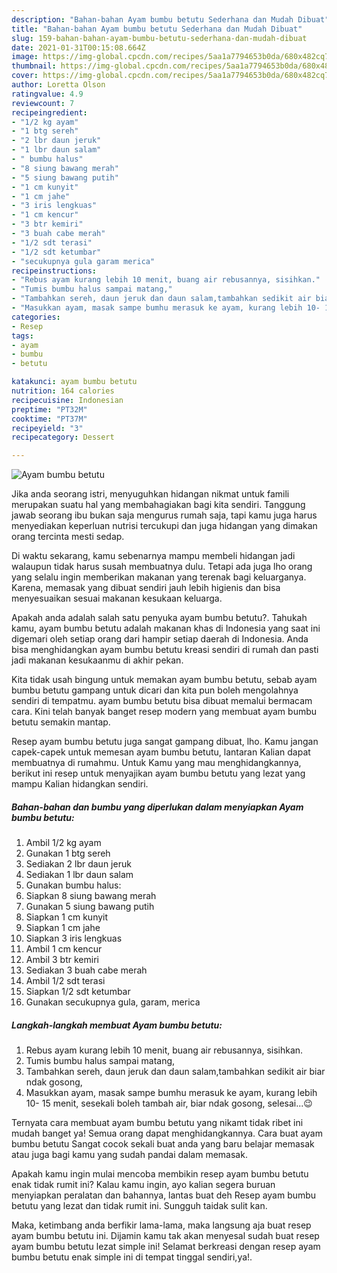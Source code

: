 ```yaml
---
description: "Bahan-bahan Ayam bumbu betutu Sederhana dan Mudah Dibuat"
title: "Bahan-bahan Ayam bumbu betutu Sederhana dan Mudah Dibuat"
slug: 159-bahan-bahan-ayam-bumbu-betutu-sederhana-dan-mudah-dibuat
date: 2021-01-31T00:15:08.664Z
image: https://img-global.cpcdn.com/recipes/5aa1a7794653b0da/680x482cq70/ayam-bumbu-betutu-foto-resep-utama.jpg
thumbnail: https://img-global.cpcdn.com/recipes/5aa1a7794653b0da/680x482cq70/ayam-bumbu-betutu-foto-resep-utama.jpg
cover: https://img-global.cpcdn.com/recipes/5aa1a7794653b0da/680x482cq70/ayam-bumbu-betutu-foto-resep-utama.jpg
author: Loretta Olson
ratingvalue: 4.9
reviewcount: 7
recipeingredient:
- "1/2 kg ayam"
- "1 btg sereh"
- "2 lbr daun jeruk"
- "1 lbr daun salam"
- " bumbu halus"
- "8 siung bawang merah"
- "5 siung bawang putih"
- "1 cm kunyit"
- "1 cm jahe"
- "3 iris lengkuas"
- "1 cm kencur"
- "3 btr kemiri"
- "3 buah cabe merah"
- "1/2 sdt terasi"
- "1/2 sdt ketumbar"
- "secukupnya gula garam merica"
recipeinstructions:
- "Rebus ayam kurang lebih 10 menit, buang air rebusannya, sisihkan."
- "Tumis bumbu halus sampai matang,"
- "Tambahkan sereh, daun jeruk dan daun salam,tambahkan sedikit air biar ndak gosong,"
- "Masukkan ayam, masak sampe bumhu merasuk ke ayam, kurang lebih 10- 15 menit, sesekali boleh tambah air, biar ndak gosong, selesai...😉"
categories:
- Resep
tags:
- ayam
- bumbu
- betutu

katakunci: ayam bumbu betutu 
nutrition: 164 calories
recipecuisine: Indonesian
preptime: "PT32M"
cooktime: "PT37M"
recipeyield: "3"
recipecategory: Dessert

---
```



![Ayam bumbu betutu](https://img-global.cpcdn.com/recipes/5aa1a7794653b0da/680x482cq70/ayam-bumbu-betutu-foto-resep-utama.jpg)

Jika anda seorang istri, menyuguhkan hidangan nikmat untuk famili merupakan suatu hal yang membahagiakan bagi kita sendiri. Tanggung jawab seorang ibu bukan saja mengurus rumah saja, tapi kamu juga harus menyediakan keperluan nutrisi tercukupi dan juga hidangan yang dimakan orang tercinta mesti sedap.

Di waktu  sekarang, kamu sebenarnya mampu membeli hidangan jadi walaupun tidak harus susah membuatnya dulu. Tetapi ada juga lho orang yang selalu ingin memberikan makanan yang terenak bagi keluarganya. Karena, memasak yang dibuat sendiri jauh lebih higienis dan bisa menyesuaikan sesuai makanan kesukaan keluarga. 



Apakah anda adalah salah satu penyuka ayam bumbu betutu?. Tahukah kamu, ayam bumbu betutu adalah makanan khas di Indonesia yang saat ini digemari oleh setiap orang dari hampir setiap daerah di Indonesia. Anda bisa menghidangkan ayam bumbu betutu kreasi sendiri di rumah dan pasti jadi makanan kesukaanmu di akhir pekan.

Kita tidak usah bingung untuk memakan ayam bumbu betutu, sebab ayam bumbu betutu gampang untuk dicari dan kita pun boleh mengolahnya sendiri di tempatmu. ayam bumbu betutu bisa dibuat memalui bermacam cara. Kini telah banyak banget resep modern yang membuat ayam bumbu betutu semakin mantap.

Resep ayam bumbu betutu juga sangat gampang dibuat, lho. Kamu jangan capek-capek untuk memesan ayam bumbu betutu, lantaran Kalian dapat membuatnya di rumahmu. Untuk Kamu yang mau menghidangkannya, berikut ini resep untuk menyajikan ayam bumbu betutu yang lezat yang mampu Kalian hidangkan sendiri.

<!--inarticleads1-->

##### Bahan-bahan dan bumbu yang diperlukan dalam menyiapkan Ayam bumbu betutu:

1. Ambil 1/2 kg ayam
1. Gunakan 1 btg sereh
1. Sediakan 2 lbr daun jeruk
1. Sediakan 1 lbr daun salam
1. Gunakan  bumbu halus:
1. Siapkan 8 siung bawang merah
1. Gunakan 5 siung bawang putih
1. Siapkan 1 cm kunyit
1. Siapkan 1 cm jahe
1. Siapkan 3 iris lengkuas
1. Ambil 1 cm kencur
1. Ambil 3 btr kemiri
1. Sediakan 3 buah cabe merah
1. Ambil 1/2 sdt terasi
1. Siapkan 1/2 sdt ketumbar
1. Gunakan secukupnya gula, garam, merica




<!--inarticleads2-->

##### Langkah-langkah membuat Ayam bumbu betutu:

1. Rebus ayam kurang lebih 10 menit, buang air rebusannya, sisihkan.
1. Tumis bumbu halus sampai matang,
1. Tambahkan sereh, daun jeruk dan daun salam,tambahkan sedikit air biar ndak gosong,
1. Masukkan ayam, masak sampe bumhu merasuk ke ayam, kurang lebih 10- 15 menit, sesekali boleh tambah air, biar ndak gosong, selesai...😉




Ternyata cara membuat ayam bumbu betutu yang nikamt tidak ribet ini mudah banget ya! Semua orang dapat menghidangkannya. Cara buat ayam bumbu betutu Sangat cocok sekali buat anda yang baru belajar memasak atau juga bagi kamu yang sudah pandai dalam memasak.

Apakah kamu ingin mulai mencoba membikin resep ayam bumbu betutu enak tidak rumit ini? Kalau kamu ingin, ayo kalian segera buruan menyiapkan peralatan dan bahannya, lantas buat deh Resep ayam bumbu betutu yang lezat dan tidak rumit ini. Sungguh taidak sulit kan. 

Maka, ketimbang anda berfikir lama-lama, maka langsung aja buat resep ayam bumbu betutu ini. Dijamin kamu tak akan menyesal sudah buat resep ayam bumbu betutu lezat simple ini! Selamat berkreasi dengan resep ayam bumbu betutu enak simple ini di tempat tinggal sendiri,ya!.


